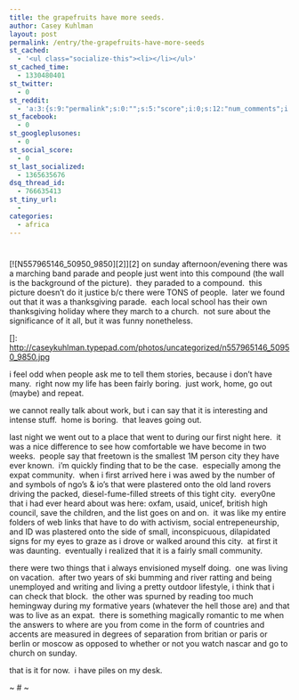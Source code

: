 ```yaml
---
title: the grapefruits have more seeds.
author: Casey Kuhlman
layout: post
permalink: /entry/the-grapefruits-have-more-seeds
st_cached:
  - '<ul class="socialize-this"><li></li></ul>'
st_cached_time:
  - 1330480401
st_twitter:
  - 0
st_reddit:
  - 'a:3:{s:9:"permalink";s:0:"";s:5:"score";i:0;s:12:"num_comments";i:0;}'
st_facebook:
  - 0
st_googleplusones:
  - 0
st_social_score:
  - 0
st_last_socialized:
  - 1365635676
dsq_thread_id:
  - 766635413
st_tiny_url:
  - 
categories:
  - africa
---
```

# 

[![N557965146_50950_9850][2]][2] on sunday afternoon/evening there was a marching band parade and people just went into this compound (the wall is the background of the picture).  they paraded to a compound.  this picture doesn’t do it justice b/c there were TONS of people.  later we found out that it was a thanksgiving parade.  each local school has their own thanksgiving holiday where they march to a church.  not sure about the significance of it all, but it was funny nonetheless.

 []: http://caseykuhlman.typepad.com/photos/uncategorized/n557965146_50950_9850.jpg

i feel odd when people ask me to tell them stories, because i don’t have many.  right now my life has been fairly boring.  just work, home, go out (maybe) and repeat.  

we cannot really talk about work, but i can say that it is interesting and intense stuff.  home is boring.  that leaves going out.

last night we went out to a place that went to during our first night here.  it was a nice difference to see how comfortable we have become in two weeks.  people say that freetown is the smallest 1M person city they have ever known.  i’m quickly finding that to be the case.  especially among the expat community.  when i first arrived here i was awed by the number of and symbols of ngo’s & io’s that were plastered onto the old land rovers driving the packed, diesel-fume-filled streets of this tight city.  every0ne that i had ever heard about was here: oxfam, usaid, unicef, british high council, save the children, and the list goes on and on.  it was like my entire folders of web links that have to do with activism, social entrepeneurship, and ID was plastered onto the side of small, inconspicuous, dilapidated signs for my eyes to graze as i drove or walked around this city.  at first it was daunting.  eventually i realized that it is a fairly small community.  

there were two things that i always envisioned myself doing.  one was living on vacation.  after two years of ski bumming and river ratting and being unemployed and writing and living a pretty outdoor lifestyle, i think that i can check that block.  the other was spurned by reading too much hemingway during my formative years (whatever the hell those are) and that was to live as an expat.  there is something magically romantic to me when the answers to where are you from come in the form of countries and accents are measured in degrees of separation from britian or paris or berlin or moscow as opposed to whether or not you watch nascar and go to church on sunday.

that is it for now.  i have piles on my desk.

~ # ~